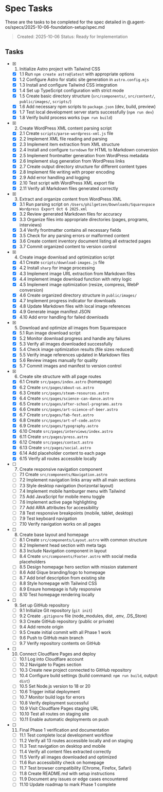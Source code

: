 # Spec Tasks

These are the tasks to be completed for the spec detailed in @.agent-os/specs/2025-10-06-foundation-setup/spec.md

> Created: 2025-10-06
> Status: Ready for Implementation

## Tasks

- [x] 1. Initialize Astro project with Tailwind CSS
  - [x] 1.1 Run `npm create astro@latest` with appropriate options
  - [x] 1.2 Configure Astro for static site generation in `astro.config.mjs`
  - [x] 1.3 Install and configure Tailwind CSS integration
  - [x] 1.4 Set up TypeScript configuration with strict mode
  - [x] 1.5 Create basic directory structure (`src/components/`, `src/content/`, `public/images/`, `scripts/`)
  - [x] 1.6 Add necessary npm scripts to `package.json` (dev, build, preview)
  - [x] 1.7 Test local development server starts successfully (`npm run dev`)
  - [x] 1.8 Verify build process works (`npm run build`)

- [x] 2. Create WordPress XML content parsing script
  - [x] 2.1 Create `scripts/parse-wordpress-xml.js` file
  - [x] 2.2 Implement XML file reading and parsing
  - [x] 2.3 Implement item extraction from XML structure
  - [x] 2.4 Install and configure `turndown` for HTML to Markdown conversion
  - [x] 2.5 Implement frontmatter generation from WordPress metadata
  - [x] 2.6 Implement slug generation from WordPress links
  - [x] 2.7 Create output directory structure for different content types
  - [x] 2.8 Implement file writing with proper encoding
  - [x] 2.9 Add error handling and logging
  - [x] 2.10 Test script with WordPress XML export file
  - [x] 2.11 Verify all Markdown files generated correctly

- [x] 3. Extract and organize content from WordPress XML
  - [x] 3.1 Run parsing script on `/Users/philgetzen/Downloads/Squarespace Wordpress Export Oct 6 2025.xml`
  - [x] 3.2 Review generated Markdown files for accuracy
  - [x] 3.3 Organize files into appropriate directories (pages, programs, interviews)
  - [x] 3.4 Verify frontmatter contains all necessary fields
  - [x] 3.5 Check for any parsing errors or malformed content
  - [x] 3.6 Create content inventory document listing all extracted pages
  - [x] 3.7 Commit organized content to version control

- [x] 4. Create image download and optimization script
  - [x] 4.1 Create `scripts/download-images.js` file
  - [x] 4.2 Install `sharp` for image processing
  - [x] 4.3 Implement image URL extraction from Markdown files
  - [x] 4.4 Implement image download function with retry logic
  - [x] 4.5 Implement image optimization (resize, compress, WebP conversion)
  - [x] 4.6 Create organized directory structure in `public/images/`
  - [x] 4.7 Implement progress indicator for downloads
  - [x] 4.8 Update Markdown files with local image references
  - [x] 4.9 Generate image manifest JSON
  - [x] 4.10 Add error handling for failed downloads

- [x] 5. Download and optimize all images from Squarespace
  - [x] 5.1 Run image download script
  - [x] 5.2 Monitor download progress and handle any failures
  - [x] 5.3 Verify all images downloaded successfully
  - [x] 5.4 Check image optimization results (file sizes reduced)
  - [x] 5.5 Verify image references updated in Markdown files
  - [x] 5.6 Review images manually for quality
  - [x] 5.7 Commit images and manifest to version control

- [x] 6. Create site structure with all page routes
  - [x] 6.1 Create `src/pages/index.astro` (homepage)
  - [x] 6.2 Create `src/pages/about-us.astro`
  - [x] 6.3 Create `src/pages/steam-resources.astro`
  - [x] 6.4 Create `src/pages/science-can-dance.astro`
  - [x] 6.5 Create `src/pages/after-school-programs.astro`
  - [x] 6.6 Create `src/pages/art-science-of-beer.astro`
  - [x] 6.7 Create `src/pages/fab-fest.astro`
  - [x] 6.8 Create `src/pages/art-of-code.astro`
  - [x] 6.9 Create `src/pages/typography.astro`
  - [x] 6.10 Create `src/pages/interviews/index.astro`
  - [x] 6.11 Create `src/pages/press.astro`
  - [x] 6.12 Create `src/pages/contact.astro`
  - [x] 6.13 Create `src/pages/social.astro`
  - [x] 6.14 Add placeholder content to each page
  - [x] 6.15 Verify all routes accessible locally

- [ ] 7. Create responsive navigation component
  - [ ] 7.1 Create `src/components/Navigation.astro`
  - [ ] 7.2 Implement navigation links array with all main sections
  - [ ] 7.3 Style desktop navigation (horizontal layout)
  - [ ] 7.4 Implement mobile hamburger menu with Tailwind
  - [ ] 7.5 Add JavaScript for mobile menu toggle
  - [ ] 7.6 Implement active page highlighting
  - [ ] 7.7 Add ARIA attributes for accessibility
  - [ ] 7.8 Test responsive breakpoints (mobile, tablet, desktop)
  - [ ] 7.9 Test keyboard navigation
  - [ ] 7.10 Verify navigation works on all pages

- [ ] 8. Create base layout and homepage
  - [ ] 8.1 Create `src/components/Layout.astro` with common structure
  - [ ] 8.2 Implement head section with meta tags
  - [ ] 8.3 Include Navigation component in layout
  - [ ] 8.4 Create `src/components/Footer.astro` with social media placeholders
  - [ ] 8.5 Design homepage hero section with mission statement
  - [ ] 8.6 Add Gique branding/logo to homepage
  - [ ] 8.7 Add brief description from existing site
  - [ ] 8.8 Style homepage with Tailwind CSS
  - [ ] 8.9 Ensure homepage is fully responsive
  - [ ] 8.10 Test homepage rendering locally

- [ ] 9. Set up GitHub repository
  - [ ] 9.1 Initialize Git repository (`git init`)
  - [ ] 9.2 Create `.gitignore` file (node_modules, dist, .env, .DS_Store)
  - [ ] 9.3 Create GitHub repository (public or private)
  - [ ] 9.4 Add remote origin
  - [ ] 9.5 Create initial commit with all Phase 1 work
  - [ ] 9.6 Push to GitHub main branch
  - [ ] 9.7 Verify repository contents on GitHub

- [ ] 10. Connect Cloudflare Pages and deploy
  - [ ] 10.1 Log into Cloudflare account
  - [ ] 10.2 Navigate to Pages section
  - [ ] 10.3 Create new project connected to GitHub repository
  - [ ] 10.4 Configure build settings (build command: `npm run build`, output: `dist`)
  - [ ] 10.5 Set Node.js version to 18 or 20
  - [ ] 10.6 Trigger initial deployment
  - [ ] 10.7 Monitor build logs for errors
  - [ ] 10.8 Verify deployment successful
  - [ ] 10.9 Visit Cloudflare Pages staging URL
  - [ ] 10.10 Test all routes on staging site
  - [ ] 10.11 Enable automatic deployments on push

- [ ] 11. Final Phase 1 verification and documentation
  - [ ] 11.1 Test complete local development workflow
  - [ ] 11.2 Verify all 13 routes accessible locally and on staging
  - [ ] 11.3 Test navigation on desktop and mobile
  - [ ] 11.4 Verify all content files extracted correctly
  - [ ] 11.5 Verify all images downloaded and optimized
  - [ ] 11.6 Run accessibility check on homepage
  - [ ] 11.7 Test browser compatibility (Chrome, Firefox, Safari)
  - [ ] 11.8 Create README.md with setup instructions
  - [ ] 11.9 Document any issues or edge cases encountered
  - [ ] 11.10 Update roadmap to mark Phase 1 complete
